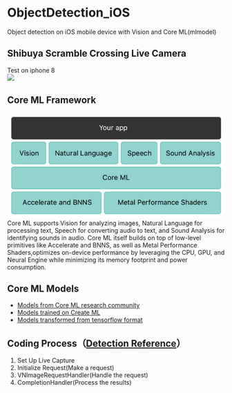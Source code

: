 # ObjectDetection_iOS
Object detection on iOS mobile device with Vision and Core ML(mlmodel)
## Shibuya Scramble Crossing Live Camera
Test on iphone 8  
![](https://github.com/popCain/ObjectDetection_iOS/blob/main/image/objectDetection.gif)
## Core ML Framework
![](https://github.com/popCain/ObjectDetection_iOS/blob/main/image/coreml.png)  
Core ML supports Vision for analyzing images, Natural Language for processing text, Speech for converting audio to text, and Sound Analysis for identifying sounds in audio. Core ML itself builds on top of low-level primitives like Accelerate and BNNS, as well as Metal Performance Shaders,optimizes on-device performance by leveraging the CPU, GPU, and Neural Engine while minimizing its memory footprint and power consumption. 
## Core ML Models
* [Models from Core ML research community](https://developer.apple.com/machine-learning/models/)
* [Models trained on Create ML](https://developer.apple.com/machine-learning/create-ml/)
* [Models transformed from tensorflow format](https://github.com/popCain/TFtoCoreML/tree/main/mlmodels_IOU0.4_Conf0.6)
## Coding Process（[Detection Reference](https://developer.apple.com/documentation/vision/recognizing_objects_in_live_capture)）
1. Set Up Live Capture
2. Initialize Request(Make a request)
3. VNImageRequestHandler(Handle the request)
4. CompletionHandler(Process the results)
